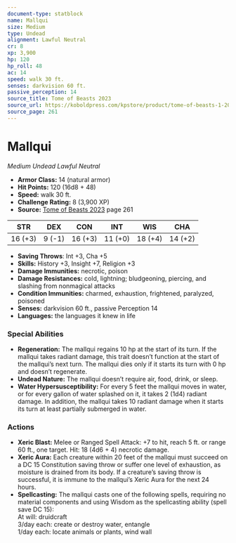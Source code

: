 ```yaml
---
document-type: statblock
name: Mallqui
size: Medium
type: Undead
alignment: Lawful Neutral
cr: 8
xp: 3,900
hp: 120
hp_roll: 48
ac: 14
speed: walk 30 ft.
senses: darkvision 60 ft. 
passive_perception: 14
source_title: Tome of Beasts 2023
source_url: https://koboldpress.com/kpstore/product/tome-of-beasts-1-2023-edition/
source_page: 261
---
```


# Mallqui

*Medium* *Undead* *Lawful Neutral*

- **Armor Class:** 14 (natural armor)
- **Hit Points:** 120 (16d8 + 48)
- **Speed:** walk 30 ft.
- **Challenge Rating:** 8 (3,900 XP)
- **Source:** [Tome of Beasts 2023](https://koboldpress.com/kpstore/product/tome-of-beasts-1-2023-edition/) page 261

| STR | DEX | CON | INT | WIS | CHA |
| --- | --- | --- | --- | --- | --- |
| 16 (+3) | 9 (-1) | 16 (+3) | 11 (+0) | 18 (+4) | 14 (+2) |

- **Saving Throws**: Int +3, Cha +5
- **Skills:** History +3, Insight +7, Religion +3
- **Damage Immunities:** necrotic, poison
- **Damage Resistances:** cold, lightning; bludgeoning, piercing, and slashing from nonmagical attacks
- **Condition Immunities:** charmed, exhaustion, frightened, paralyzed, poisoned
- **Senses:** darkvision 60 ft., passive Perception 14
- **Languages:** the languages it knew in life

### Special Abilities

- **Regeneration:** The mallqui regains 10 hp at the start of its turn. If the mallqui takes radiant damage, this trait doesn’t function at the start of the mallqui’s next turn. The mallqui dies only if it starts its turn with 0 hp and doesn’t regenerate.
- **Undead Nature:** The mallqui doesn’t require air, food, drink, or sleep.
- **Water Hypersusceptibility:** For every 5 feet the mallqui moves in water, or for every gallon of water splashed on it, it takes 2 (1d4) radiant damage. In addition, the mallqui takes 10 radiant damage when it starts its turn at least partially submerged in water.

### Actions

- **Xeric Blast:** Melee or Ranged Spell Attack: +7 to hit, reach 5 ft. or range 60 ft., one target. Hit: 18 (4d6 + 4) necrotic damage.
- **Xeric Aura:** Each creature within 20 feet of the mallqui must succeed on a DC 15 Constitution saving throw or suffer one level of exhaustion, as moisture is drained from its body. If a creature’s saving throw is successful, it is immune to the mallqui’s Xeric Aura for the next 24 hours.
- **Spellcasting:** The mallqui casts one of the following spells, requiring no material components and using Wisdom as the spellcasting ability (spell save DC 15):<br>At will: druidcraft<br>3/day each: create or destroy water, entangle<br>1/day each: locate animals or plants, wind wall
